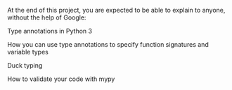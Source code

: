 At the end of this project, you are expected to be able to explain to anyone, without the help of Google:

Type annotations in Python 3

How you can use type annotations to specify function signatures and variable types

Duck typing

How to validate your code with mypy